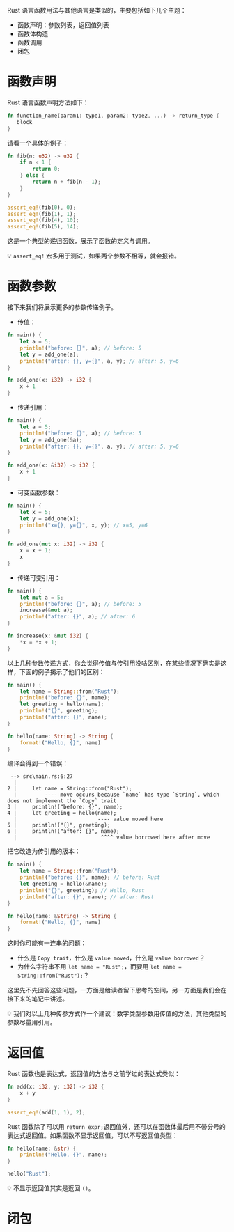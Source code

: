 Rust 语言函数用法与其他语言是类似的，主要包括如下几个主题：

- 函数声明：参数列表，返回值列表
- 函数体构造
- 函数调用
- 闭包

# 函数声明

Rust 语言函数声明方法如下：

```rust
fn function_name(param1: type1, param2: type2, ...) -> return_type {
   block
}
```

请看一个具体的例子：

```rust
fn fib(n: u32) -> u32 {
    if n < 1 {
        return 0;
    } else {
        return n + fib(n - 1);
    }
}

assert_eq!(fib(0), 0);
assert_eq!(fib(1), 1);
assert_eq!(fib(4), 10);
assert_eq!(fib(5), 14);
```

这是一个典型的递归函数，展示了函数的定义与调用。

💡 `assert_eq!` 宏多用于测试，如果两个参数不相等，就会报错。



# 函数参数

接下来我们将展示更多的参数传递例子。

- 传值：

```rust
fn main() {
    let a = 5;
    println!("before: {}", a); // before: 5
    let y = add_one(a);
    println!("after: {}, y={}", a, y); // after: 5, y=6
}

fn add_one(x: i32) -> i32 {
    x + 1
}
```

- 传递引用：

```rust
fn main() {
    let a = 5;
    println!("before: {}", a); // before: 5
    let y = add_one(&a);
    println!("after: {}, y={}", a, y); // after: 5, y=6
}

fn add_one(x: &i32) -> i32 {
    x + 1
}
```

- 可变函数参数：

```rust
fn main() {
    let x = 5;
    let y = add_one(x);
    println!("x={}, y={}", x, y); // x=5, y=6
}

fn add_one(mut x: i32) -> i32 {
    x = x + 1;
    x
}
```

- 传递可变引用：

```rust
fn main() {
    let mut a = 5;
    println!("before: {}", a); // before: 5
    increase(&mut a);
    println!("after: {}", a); // after: 6
}

fn increase(x: &mut i32) {
    *x = *x + 1;
}
```

以上几种参数传递方式，你会觉得传值与传引用没啥区别，在某些情况下确实是这样，下面的例子揭示了他们的区别：

```rust
fn main() {
    let name = String::from("Rust");
    println!("before: {}", name);
    let greeting = hello(name);
    println!("{}", greeting);
    println!("after: {}", name);
}

fn hello(name: String) -> String {
    format!("Hello, {}", name)
}
```

编译会得到一个错误：

```shell
 --> src\main.rs:6:27
  |
2 |     let name = String::from("Rust");
  |         ---- move occurs because `name` has type `String`, which does not implement the `Copy` trait
3 |     println!("before: {}", name);
4 |     let greeting = hello(name);
  |                          ---- value moved here
5 |     println!("{}", greeting);
6 |     println!("after: {}", name);
  |                           ^^^^ value borrowed here after move
```

把它改造为传引用的版本：

```rust
fn main() {
    let name = String::from("Rust");
    println!("before: {}", name); // before: Rust
    let greeting = hello(&name);
    println!("{}", greeting); // Hello, Rust
    println!("after: {}", name); // after: Rust
}

fn hello(name: &String) -> String {
    format!("Hello, {}", name)
}
```

这时你可能有一连串的问题：

- 什么是 `Copy trait`，什么是 `value moved`，什么是 `value borrowed`？
- 为什么字符串不用 `let name = "Rust";`，而要用 `let name = String::from("Rust");`？

这里先不先回答这些问题，一方面是给读者留下思考的空间，另一方面是我们会在接下来的笔记中讲述。

💡 我们对以上几种传参方式作一个建议：数字类型参数用传值的方法，其他类型的参数尽量用引用。

# 返回值

Rust 函数也是表达式，返回值的方法与之前学过的表达式类似：

```rust
fn add(x: i32, y: i32) -> i32 {
    x + y
}

assert_eq!(add(1, 1), 2);
```

Rust 函数除了可以用 `return expr;`返回值外，还可以在函数体最后用不带分号的表达式返回值。如果函数不显示返回值，可以不写返回值类型：

```rust
fn hello(name: &str) {
    println!("Hello, {}", name);
}

hello("Rust");
```

💡 不显示返回值其实是返回 `()`。

# 闭包

